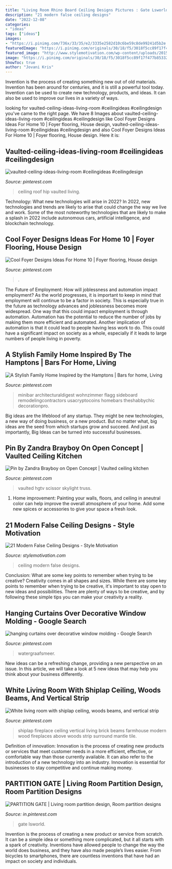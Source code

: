 ```yaml
---
title: "Living Room Rhino Board Ceiling Designs Pictures : Gate Lsworld"
description: "21 modern false ceiling designs"
date: "2022-12-08"
categories:
- "ideas"
tags: ["ideas"]
images:
- "https://i.pinimg.com/736x/33/35/e2/3335e2582d10c6be59c8de99241d5b2e.jpg"
featuredImage: "https://i.pinimg.com/originals/30/18/f5/3018f5cc89f17f477b8533221bf53a82.jpg"
featured_image: "http://www.stylemotivation.com/wp-content/uploads/2015/12/11-7-620x465.jpg"
image: "https://i.pinimg.com/originals/30/18/f5/3018f5cc89f17f477b8533221bf53a82.jpg"
ShowToc: true
author: "Jovani Kris"
---
```



Invention is the process of creating something new out of old materials. Invention has been around for centuries, and it is still a powerful tool today. Invention can be used to create new technology, products, and ideas. It can also be used to improve our lives in a variety of ways.

	

		
looking for vaulted-ceiling-ideas-living-room #ceilingideas #ceilingdesign you've came to the right page. We have 8 Images about vaulted-ceiling-ideas-living-room #ceilingideas #ceilingdesign like Cool Foyer Designs Ideas For Home 10 | Foyer flooring, House design, vaulted-ceiling-ideas-living-room #ceilingideas #ceilingdesign and also Cool Foyer Designs Ideas For Home 10 | Foyer flooring, House design. Here it is:
		
    
## Vaulted-ceiling-ideas-living-room #ceilingideas #ceilingdesign

<img loading=lazy src="https://i.pinimg.com/736x/33/35/e2/3335e2582d10c6be59c8de99241d5b2e.jpg" onerror="this.onerror=null;this.src='https://tse1.mm.bing.net/th?id=OIP.VIJjiqc2nXyVUd71OSZ5KAHaFj&amp;pid=15.1';" alt="vaulted-ceiling-ideas-living-room #ceilingideas #ceilingdesign">

_Source: pinterest.com_

>ceiling roof hip vaulted living. 

	

Technology: What new technologies will arise in 2022?
In 2022, new technologies and trends are likely to arise that could change the way we live and work. Some of the most noteworthy technologies that are likely to make a splash in 2022 include autonomous cars, artificial intelligence, and blockchain technology.

    
## Cool Foyer Designs Ideas For Home 10 | Foyer Flooring, House Design

<img loading=lazy src="https://i.pinimg.com/originals/30/18/f5/3018f5cc89f17f477b8533221bf53a82.jpg" onerror="this.onerror=null;this.src='https://tse2.mm.bing.net/th?id=OIP.qY1SZMoiSAjTuPruAff_mAHaKV&amp;pid=15.1';" alt="Cool Foyer Designs Ideas For Home 10 | Foyer flooring, House design">

_Source: pinterest.com_

>. 

	

The Future of Employment: How will joblessness and automation impact employment?
As the world progresses, it is important to keep in mind that employment will continue to be a factor in society. This is especially true in the future as technology advances and joblessness becomes more widespread. One way that this could impact employment is through automation. Automation has the potential to reduce the number of jobs by making them more efficient and automated. Another implication of automation is that it could lead to people having less work to do. This could have a significant impact on society as a whole, especially if it leads to large numbers of people living in poverty.

    
## A Stylish Family Home Inspired By The Hamptons | Bars For Home, Living

<img loading=lazy src="https://i.pinimg.com/736x/b9/39/dd/b939dddcda4eb9add2c3769742593c61.jpg" onerror="this.onerror=null;this.src='https://tse4.mm.bing.net/th?id=OIP.DYpUB0CfL7hY8tTzDiabmwHaLH&amp;pid=15.1';" alt="A Stylish Family Home Inspired by the Hamptons | Bars for home, Living">

_Source: pinterest.com_

>minibar architecturaldigest wohnzimmer flagg sideboard remodelingcontractors usacryptocoins homebars theshabbychic decorationpro. 

	

Big ideas are the lifeblood of any startup. They might be new technologies, a new way of doing business, or a new product. But no matter what, big ideas are the seed from which startups grow and succeed. And just as importantly, Big Ideas can be turned into successful businesses.

    
## Pin By Zandra Brayboy On Open Concept | Vaulted Ceiling Kitchen

<img loading=lazy src="https://i.pinimg.com/originals/df/bd/2b/dfbd2b9b3dc80bea269810a307eba54a.jpg" onerror="this.onerror=null;this.src='https://tse1.mm.bing.net/th?id=OIP.pMjx6PeUsNKP54MFcEFLBwHaE8&amp;pid=15.1';" alt="Pin by Zandra Brayboy on Open Concept | Vaulted ceiling kitchen">

_Source: pinterest.com_

>vaulted hgtv scissor skylight truss. 

	

1. Home improvement: Painting your walls, floors, and ceiling in aneutral color can help improve the overall atmosphere of your home. Add some new spices or accessories to give your space a fresh look. 

    
## 21 Modern False Ceiling Designs - Style Motivation

<img loading=lazy src="http://www.stylemotivation.com/wp-content/uploads/2015/12/11-7-620x465.jpg" onerror="this.onerror=null;this.src='https://tse3.mm.bing.net/th?id=OIP.lOwp-0FAKZXHvOZ-mFZIpgHaFj&amp;pid=15.1';" alt="21 Modern False Ceiling Designs - Style Motivation">

_Source: stylemotivation.com_

>ceiling modern false designs. 

	

Conclusion: What are some key points to remember when trying to be creative?
Creativity comes in all shapes and sizes. While there are some key points to remember when trying to be creative, it's important to stay open to new ideas and possibilities. There are plenty of ways to be creative, and by following these simple tips you can make your creativity a reality.

    
## Hanging Curtains Over Decorative Window Molding - Google Search

<img loading=lazy src="https://i.pinimg.com/736x/52/6a/aa/526aaabcd10b2ac41df46b7cecdbfff5.jpg" onerror="this.onerror=null;this.src='https://tse3.mm.bing.net/th?id=OIP.9g2THQfgQpMnMnEULVY7kwHaLM&amp;pid=15.1';" alt="hanging curtains over decorative window molding - Google Search">

_Source: pinterest.com_

>watergraafsmeer. 

	

New ideas can be a refreshing change, providing a new perspective on an issue. In this article, we will take a look at 5 new ideas that may help you think about your business differently.

    
## White Living Room With Shiplap Ceiling, Woods Beams, And Vertical Strip

<img loading=lazy src="https://i.pinimg.com/736x/31/0c/74/310c749df950d947eef8a798c5d76d17--vertical-shiplap-fireplace-shiplap-ceiling.jpg" onerror="this.onerror=null;this.src='https://tse4.mm.bing.net/th?id=OIP.3mJ5K5qSppDrJXc7GkTjRwHaJ3&amp;pid=15.1';" alt="White living room with shiplap ceiling, woods beams, and vertical strip">

_Source: pinterest.com_

>shiplap fireplace ceiling vertical living brick beams farmhouse modern wood fireplaces above woods strip surround mantle tile. 

	

Definition of innovation:
Innovation is the process of creating new products or services that meet customer needs in a more efficient, effective, or comfortable way than those currently available. It can also refer to the introduction of a new technology into an industry. Innovation is essential for businesses to stay competitive and continue making money.

    
## PARTITION GATE | Living Room Partition Design, Room Partition Designs

<img loading=lazy src="https://i.pinimg.com/736x/30/04/f4/3004f4581137802187f751efc4fbc57b.jpg" onerror="this.onerror=null;this.src='https://tse2.mm.bing.net/th?id=OIP.RtBUyb5cwy_1_VDGaoo0GAHaNK&amp;pid=15.1';" alt="PARTITION GATE | Living room partition design, Room partition designs">

_Source: in.pinterest.com_

>gate lsworld. 

	

Invention is the process of creating a new product or service from scratch. It can be a simple idea or something more complicated, but it all starts with a spark of creativity. Inventions have allowed people to change the way the world does business, and they have also made people’s lives easier. From bicycles to smartphones, there are countless inventions that have had an impact on society and individuals.

